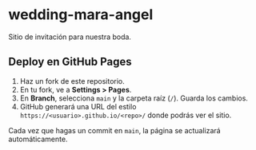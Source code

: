 # wedding-mara-angel

Sitio de invitación para nuestra boda.

## Deploy en GitHub Pages

1. Haz un fork de este repositorio.
2. En tu fork, ve a **Settings > Pages**.
3. En **Branch**, selecciona `main` y la carpeta raíz (`/`). Guarda los cambios.
4. GitHub generará una URL del estilo `https://<usuario>.github.io/<repo>/` donde podrás ver el sitio.

Cada vez que hagas un commit en `main`, la página se actualizará automáticamente.
